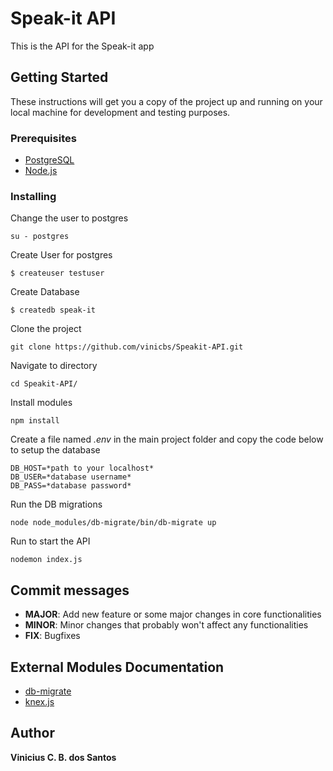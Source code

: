 # Speak-it API

This is the API for the Speak-it app

## Getting Started

These instructions will get you a copy of the project up and running on your local machine for development and testing purposes.

### Prerequisites

* [PostgreSQL](https://www.postgresql.org/)
* [Node.js](https://nodejs.org/)

### Installing

Change the user to postgres

```
su - postgres
```

Create User for postgres

```
$ createuser testuser
```

Create Database

```
$ createdb speak-it
```

Clone the project

```
git clone https://github.com/vinicbs/Speakit-API.git
```

Navigate to directory

```
cd Speakit-API/
```

Install modules

```
npm install
```

Create a file named *.env* in the main project folder and copy the code below to setup the database

```
DB_HOST=*path to your localhost*
DB_USER=*database username*
DB_PASS=*database password*
```

Run the DB migrations

```
node node_modules/db-migrate/bin/db-migrate up
```

Run to start the API

```
nodemon index.js
```

## Commit messages

* **MAJOR**: Add new feature or some major changes in core functionalities
* **MINOR**: Minor changes that probably won't affect any functionalities
* **FIX**: Bugfixes

## External Modules Documentation

* [db-migrate](https://db-migrate.readthedocs.io/)
* [knex.js](https://knexjs.org/)

## Author

**Vinicius C. B. dos Santos**